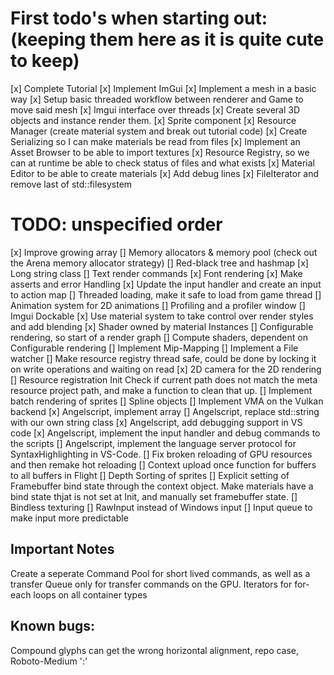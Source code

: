 # First todo's when starting out: (keeping them here as it is quite cute to keep)
[x] Complete Tutorial
[x] Implement ImGui
[x] Implement a mesh in a basic way
[x] Setup basic threaded workflow between renderer and Game to move said mesh
[x] Imgui interface over threads
[x] Create several 3D objects and instance render them.
[x] Sprite component
[x] Resource Manager (create material system and break out tutorial code)
[x] Create Serializing so I can make materials be read from files
[x] Implement an Asset Browser to be able to import textures 
[x] Resource Registry, so we can at runtime be able to check status of files and what exists
[x] Material Editor to be able to create materials
[x] Add debug lines
[x] FileIterator and remove last of std::filesystem


# TODO: unspecified order

[x] Improve growing array
[] Memory allocators & memory pool (check out the Arena memory allocator strategy)
[] Red-black tree and hashmap
[x] Long string class
[] Text render commands
[x] Font rendering
[x] Make asserts and error Handling
[x] Update the input handler and create an input to action map
[] Threaded loading, make it safe to load from game thread
[] Animation system for 2D animations
[] Profiling and a profiler window
[] Imgui Dockable
[x] Use material system to take control over render styles and add blending
[x] Shader owned by material Instances
[] Configurable rendering, so start of a render graph
[] Compute shaders, dependent on Configurable rendering
[] Implement Mip-Mapping
[] Implement a File watcher
[] Make resource registry thread safe, could be done by locking it on write operations and waiting on read
[x] 2D camera for the 2D rendering
[] Resource registration Init Check if current path does not match the meta resource project path, and make a function to clean that up.
[] Implement batch rendering of sprites
[] Spline objects
[] Implement VMA on the Vulkan backend
[x] Angelscript, implement array
[] Angelscript, replace std::string with our own string class
[x] Angelscript, add debugging support in VS code
[x] Angelscript, implement the input handler and debug commands to the scripts
[] Angelscript, implement the language server protocol for SyntaxHighlighting in VS-Code.
[] Fix broken reloading of GPU resources and then remake hot reloading 
[] Context upload once function for buffers to all buffers in Flight
[] Depth Sorting of sprites
[] Explicit setting of Framebuffer bind state through the context object. Make materials have a bind state thjat is not set at Init, and manually set framebuffer state.
[] Bindless texturing
[] RawInput instead of Windows input
[] Input queue to make input more predictable

## Important Notes
Create a seperate Command Pool for short lived commands, as well as a transfer Queue only for transfer commands on the GPU.
Iterators for for-each loops on all container types


## Known bugs:
Compound glyphs can get the wrong horizontal alignment, repo case, Roboto-Medium ':'